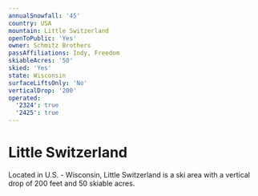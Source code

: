 ```yaml
---
annualSnowfall: '45'
country: USA
mountain: Little Switzerland
openToPublic: 'Yes'
owner: Schmitz Brothers
passAffiliations: Indy, Freedom
skiableAcres: '50'
skied: 'Yes'
state: Wisconsin
surfaceLiftsOnly: 'No'
verticalDrop: '200'
operated:
  '2324': true
  '2425': true
---
```



# Little Switzerland

Located in U.S. - Wisconsin, Little Switzerland is a ski area with a vertical drop of 200 feet and 50 skiable acres.

